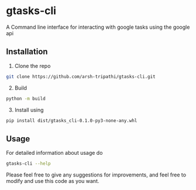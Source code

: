 # gtasks-cli

A Command line interface for interacting with google tasks using the google api

## Installation

1. Clone the repo
```sh
git clone https://github.com/arsh-tripathi/gtasks-cli.git
```

2. Build 
```sh
python -m build
```

3. Install using 
```sh
pip install dist/gtasks_cli-0.1.0-py3-none-any.whl
```

## Usage 

For detailed information about usage do 
```sh
gtasks-cli --help
```

Please feel free to give any suggestions for improvements, and feel free to modify and 
use this code as you want.
